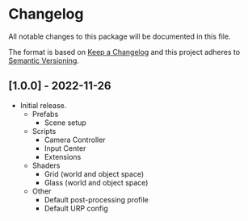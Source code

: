 # Changelog
All notable changes to this package will be documented in this file.

The format is based on [Keep a Changelog](http://keepachangelog.com/en/1.0.0/)
and this project adheres to [Semantic Versioning](http://semver.org/spec/v2.0.0.html).

## [1.0.0] - 2022-11-26
- Initial release.
  - Prefabs
    - Scene setup
  - Scripts
    - Camera Controller
    - Input Center
    - Extensions
  - Shaders
    - Grid (world and object space)
    - Glass (world and object space)
  - Other
    - Default post-processing profile
    - Default URP config
